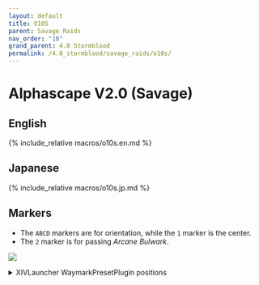 ```yaml
---
layout: default
title: O10S
parent: Savage Raids
nav_order: "10"
grand_parent: 4.0 Stormblood
permalink: /4.0_stormblood/savage_raids/o10s/
---
```


# Alphascape V2.0 (Savage)

## English

{% include_relative macros/o10s.en.md %}

## Japanese

{% include_relative macros/o10s.jp.md %}

## Markers

- The `ABCD` markers are for orientation, while the `1` marker is the center.
- The `2` marker is for passing *Arcane Bulwark*.

![]({{site.baseurl}}/images/4.0_stormblood/o10s/markers.jpg)
<details markdown=block>
<summary>XIVLauncher WaymarkPresetPlugin positions</summary>

```json
{
  "Name":"O10S",
  "MapID":592,
  "A":{"X":100.0,"Y":0.0,"Z":82.0,"ID":0,"Active":true},
  "B":{"X":118.0,"Y":0.0,"Z":100.0,"ID":1,"Active":true},
  "C":{"X":100.0,"Y":0.0,"Z":118.0,"ID":2,"Active":true},
  "D":{"X":82.0,"Y":0.0,"Z":100.0,"ID":3,"Active":true},
  "One":{"X":100.0,"Y":0.0,"Z":100.0,"ID":4,"Active":true},
  "Two":{"X":105.0,"Y":0.0,"Z":100.0,"ID":5,"Active":true},
  "Three":{"X":0.0,"Y":0.0,"Z":0.0,"ID":6,"Active":false},
  "Four":{"X":0.0,"Y":0.0,"Z":0.0,"ID":7,"Active":false}
}
```

## Fireball Phase

<https://youtu.be/PnTdPlW2vYw>

## Timeline

![](https://i.redd.it/xt2u31jggkp11.png)
*(Credit: [u/Syldris](https://www.reddit.com/r/ffxiv/comments/9kff83/alphascapesavage_rotation_and_timeline_images_list/))*

<script data-goatcounter="https://tuufless.goatcounter.com/count"
        async src="//gc.zgo.at/count.js"></script>
